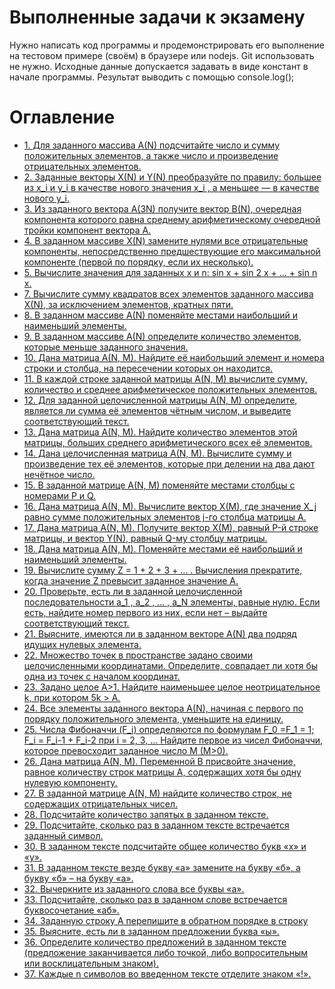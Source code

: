 # Выполненные задачи к экзамену
Нужно написать код программы и продемонстрировать его выполнение на тестовом примере (своём) в браузере или nodejs. Git использовать не нужно.
Исходные данные допускается задавать в виде констант в начале программы.
Результат выводить с помощью console.log();


# Оглавление
- [1.	Для заданного массива A(N) подсчитайте число и сумму положительных элементов, а также число и произведение отрицательных элементов.](https://github.com/nik0rai/TasksForExam/blob/33e077efdd8a0952219b075ab8609b5961b11bc5/1.js#L1)
- [2.	Заданные векторы X(N) и Y(N) преобразуйте по правилу: большее из x_i и y_i в качестве нового значения x_i , а меньшее — в качестве нового y_i.](https://github.com/nik0rai/TasksForExam/blob/10aec8c4cf212a2145d55a1931755d8dbaff4635/2.js#L1)
- [3.	Из заданного вектора A(3N) получите вектор B(N), очередная компонента которого равна среднему арифметическому очередной тройки компонент вектора А.](https://github.com/nik0rai/TasksForExam/blob/10aec8c4cf212a2145d55a1931755d8dbaff4635/3.js#L1)
- [4.	В заданном массиве Х(N) замените нулями все отрицательные компоненты, непосредственно предшествующие его максимальной компоненте (первой по порядку, если их несколько).](https://github.com/nik0rai/TasksForExam/blob/10aec8c4cf212a2145d55a1931755d8dbaff4635/4.js#L1)
- [5.	Вычислите значения для заданных x и n:
        	sin x + sin 2 x + ... + sin n x.
](https://github.com/nik0rai/TasksForExam/blob/10aec8c4cf212a2145d55a1931755d8dbaff4635/5.js#L1)
- [7.	Вычислите сумму квадратов всех элементов заданного массива X(N), за исключением элементов, кратных пяти.](https://github.com/nik0rai/TasksForExam/blob/10aec8c4cf212a2145d55a1931755d8dbaff4635/7.js#L1)
- [8.	В заданном массиве A(N) поменяйте местами наибольший и наименьший элементы.](https://github.com/nik0rai/TasksForExam/blob/10aec8c4cf212a2145d55a1931755d8dbaff4635/8.js#L1)
- [9.	В заданном массиве A(N) определите количество элементов, которые меньше заданного значения.](https://github.com/nik0rai/TasksForExam/blob/10aec8c4cf212a2145d55a1931755d8dbaff4635/9.js#L1)
- [10.	Дана матрица A(N, M). Найдите её наибольший элемент и номера строки и столбца, на пересечении которых он находится.](https://github.com/nik0rai/TasksForExam/blob/10aec8c4cf212a2145d55a1931755d8dbaff4635/10.js#L1)
- [11.	В каждой строке заданной матрицы A(N, M) вычислите сумму, количество и среднее арифметическое положительных элементов.](https://github.com/nik0rai/TasksForExam/blob/10aec8c4cf212a2145d55a1931755d8dbaff4635/11.js#L1)
- [12.	Для заданной целочисленной матрицы A(N, M) определите, является ли сумма её элементов чётным числом, и выведите соответствующий текст.](https://github.com/nik0rai/TasksForExam/blob/10aec8c4cf212a2145d55a1931755d8dbaff4635/12.js#L1)
- [13.	Дана матрица A(N, M). Найдите количество элементов этой матрицы, больших среднего арифметического всех её элементов.](https://github.com/nik0rai/TasksForExam/blob/10aec8c4cf212a2145d55a1931755d8dbaff4635/13.js#L1)
- [14.	Дана целочисленная матрица A(N, M). Вычислите сумму и произведение тех её элементов, которые при делении на два дают нечётное число.](https://github.com/nik0rai/TasksForExam/blob/10aec8c4cf212a2145d55a1931755d8dbaff4635/14.js#L1)
- [15.	В заданной матрице A(N, M) поменяйте местами столбцы с номерами P и Q.](https://github.com/nik0rai/TasksForExam/blob/10aec8c4cf212a2145d55a1931755d8dbaff4635/15.js#L1)
- [16.	Дана матрица A(N, M). Вычислите вектор X(M), где значение X_j равно сумме положительных элементов j-го столбца матрицы A.](https://github.com/nik0rai/TasksForExam/blob/10aec8c4cf212a2145d55a1931755d8dbaff4635/16.js#L1)
- [17.	Дана матрица A(N, M). Получите вектор X(M), равный P-й строке матрицы, и вектор Y(N), равный Q-му столбцу матрицы.](https://github.com/nik0rai/TasksForExam/blob/10aec8c4cf212a2145d55a1931755d8dbaff4635/17.js#L1)
- [18.	Дана матрица A(N, M). Поменяйте местами её наибольший и наименьший элементы.](https://github.com/nik0rai/TasksForExam/blob/10aec8c4cf212a2145d55a1931755d8dbaff4635/18.js#L1)
- [19.	Вычислите сумму Z = 1 + 2 + 3 + ... . Вычисления прекратите, когда значение Z превысит заданное значение A.](https://github.com/nik0rai/TasksForExam/blob/10aec8c4cf212a2145d55a1931755d8dbaff4635/19.js#L1)
- [20.	Проверьте, есть ли в заданной целочисленной последовательности a_1 , a_2 , ... , a_N элементы, равные нулю. Если есть, найдите номер первого из них, если нет – выдайте соответствующий текст.](https://github.com/nik0rai/TasksForExam/blob/10aec8c4cf212a2145d55a1931755d8dbaff4635/20.js#L1)
- [21.	Выясните, имеются ли в заданном векторе A(N) два подряд идущих нулевых элемента.](https://github.com/nik0rai/TasksForExam/blob/10aec8c4cf212a2145d55a1931755d8dbaff4635/21.js#L1)
- [22.	Множество точек в пространстве задано своими целочисленными координатами. Определите, совпадает ли хотя бы одна из точек с началом координат.](https://github.com/nik0rai/TasksForExam/blob/65872e8960321a55f1cdd95e2500b889e3d745fe/22.js#L1)
- [23.	Задано целое A>1. Найдите наименьшее целое неотрицательное k, при котором 5k > A.](https://github.com/nik0rai/TasksForExam/blob/10aec8c4cf212a2145d55a1931755d8dbaff4635/23.js#L1)
- [24.	Все элементы заданного вектора A(N), начиная с первого по порядку положительного элемента, уменьшите на единицу.](https://github.com/nik0rai/TasksForExam/blob/10aec8c4cf212a2145d55a1931755d8dbaff4635/24.js#L1)
- [25.	Числа Фибоначчи (F_i) определяются по формулам F_0 =F_1 = 1; F_i = F_i-1 + F_i-2 при i = 2, 3, ... Найдите первое из чисел Фибоначчи, которое превосходит заданное число M (M>0).](https://github.com/nik0rai/TasksForExam/blob/10aec8c4cf212a2145d55a1931755d8dbaff4635/25.js#L1)
- [26.	Дана матрица A(N, M). Переменной В присвойте значение, равное количеству строк матрицы А, содержащих хотя бы одну нулевую компоненту.](https://github.com/nik0rai/TasksForExam/blob/10aec8c4cf212a2145d55a1931755d8dbaff4635/26.js#L1)
- [27.	В заданной матрице A(N, M) найдите количество строк, не содержащих отрицательных чисел.](https://github.com/nik0rai/TasksForExam/blob/10aec8c4cf212a2145d55a1931755d8dbaff4635/27.js#L1)
- [28.	Подсчитайте количество запятых в заданном тексте.](https://github.com/nik0rai/TasksForExam/blob/10aec8c4cf212a2145d55a1931755d8dbaff4635/28.js#L1)
- [29.	Подсчитайте, сколько раз в заданном тексте встречается заданный символ.](https://github.com/nik0rai/TasksForExam/blob/10aec8c4cf212a2145d55a1931755d8dbaff4635/29.js#L1)
- [30.	В заданном тексте подсчитайте общее количество букв «x» и «y».](https://github.com/nik0rai/TasksForExam/blob/10aec8c4cf212a2145d55a1931755d8dbaff4635/30.js#L1)
- [31.	В заданном тексте везде букву «а» замените на букву «б», а букву «б» – на букву «а».](https://github.com/nik0rai/TasksForExam/blob/10aec8c4cf212a2145d55a1931755d8dbaff4635/31.js#L1)
- [32.	Вычеркните из заданного слова все буквы «а».](https://github.com/nik0rai/TasksForExam/blob/10aec8c4cf212a2145d55a1931755d8dbaff4635/32.js#L1)
- [33.	Подсчитайте, сколько раз в заданном слове встречается буквосочетание «аб».](https://github.com/nik0rai/TasksForExam/blob/10aec8c4cf212a2145d55a1931755d8dbaff4635/33.js#L1)
- [34.	Заданную строку А перепишите в обратном порядке в строку](https://github.com/nik0rai/TasksForExam/blob/10aec8c4cf212a2145d55a1931755d8dbaff4635/34.js#L1)
- [35.	Выясните, есть ли в заданном предложении буква «ы».](https://github.com/nik0rai/TasksForExam/blob/10aec8c4cf212a2145d55a1931755d8dbaff4635/35.js#L1)
- [36.	Определите количество предложений в заданном тексте (предложение заканчивается либо точкой, либо вопросительным или восклицательным знаком).](https://github.com/nik0rai/TasksForExam/blob/10aec8c4cf212a2145d55a1931755d8dbaff4635/36.js#L1)
- [37.	Каждые n символов во введенном тексте отделите знаком «!».](https://github.com/nik0rai/TasksForExam/blob/10aec8c4cf212a2145d55a1931755d8dbaff4635/37.js#L1)
